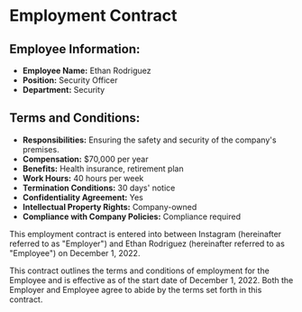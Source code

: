 
# Employment Contract

## Employee Information:
- **Employee Name:** Ethan Rodriguez
- **Position:** Security Officer
- **Department:** Security

## Terms and Conditions:
- **Responsibilities:** Ensuring the safety and security of the company's premises.
- **Compensation:** $70,000 per year
- **Benefits:** Health insurance, retirement plan
- **Work Hours:** 40 hours per week
- **Termination Conditions:** 30 days' notice
- **Confidentiality Agreement:** Yes
- **Intellectual Property Rights:** Company-owned
- **Compliance with Company Policies:** Compliance required

This employment contract is entered into between Instagram (hereinafter referred to as "Employer") and Ethan Rodriguez (hereinafter referred to as "Employee") on December 1, 2022.

This contract outlines the terms and conditions of employment for the Employee and is effective as of the start date of December 1, 2022. Both the Employer and Employee agree to abide by the terms set forth in this contract.

